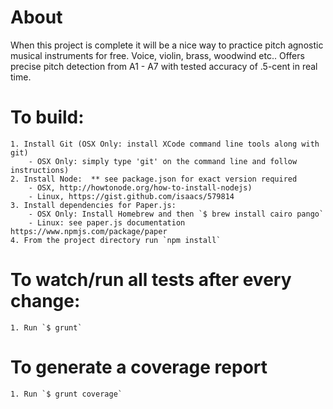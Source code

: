 About
=====

When this project is complete it will be a nice way to practice pitch agnostic musical instruments for free.
Voice, violin, brass, woodwind etc.. Offers precise pitch detection from A1 - A7 with tested accuracy of 
.5-cent in real time. 
 
To build:
==================================
    
    1. Install Git (OSX Only: install XCode command line tools along with git)
        - OSX Only: simply type 'git' on the command line and follow instructions)
    2. Install Node:  ** see package.json for exact version required
        - OSX, http://howtonode.org/how-to-install-nodejs)
        - Linux, https://gist.github.com/isaacs/579814
    3. Install dependencies for Paper.js:
        - OSX Only: Install Homebrew and then `$ brew install cairo pango`
        - Linux: see paper.js documentation https://www.npmjs.com/package/paper
    4. From the project directory run `npm install`

To watch/run all tests after every change:
==================================
    
    1. Run `$ grunt`
    
To generate a coverage report
==================================
    
    1. Run `$ grunt coverage`
    
    